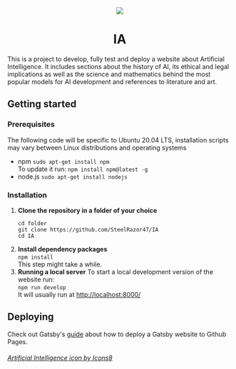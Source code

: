 <p align="center">
    <a href="https://steelrazor47.github.io/IA/">
        <img src="https://img.icons8.com/dusk/64/000000/artificial-intelligence.png"/>
    </a>
</p>
<h1 align="center">
    IA
</h1>

This is a project to develop, fully test and deploy a website about Artificial Intelligence. 
It includes sections about the history of AI, its ethical and legal implications as well as the science and mathematics behind the most popular models for AI development and references to literature and art.  

## Getting started

### Prerequisites

The following code will be specific to Ubuntu 20.04 LTS, installation scripts may vary between Linux distributions and operating systems

- npm  ```sudo apt-get install npm```  
To update it run: ```npm install npm@latest -g```
- node.js ```sudo apt-get install nodejs```

### Installation

1. **Clone the repository in a folder of your choice**
    ``` 
    cd folder 
    git clone https://github.com/SteelRazor47/IA
    cd IA
    ```
1. **Install dependency packages**  
    ```npm install```  
    This step might take a while.
1. **Running a local server**
    To start a local development version of the website run:  
    ```npm run develop```  
    It will usually run at <http://localhost:8000/>


## Deploying

Check out Gatsby's [guide](https://www.gatsbyjs.com/docs/how-to/previews-deploys-hosting/how-gatsby-works-with-github-pages/) about how to deploy a Gatsby website to Github Pages.


###### <a href="https://icons8.com/icon/66365/artificial-intelligence">Artificial Intelligence icon by Icons8</a>
